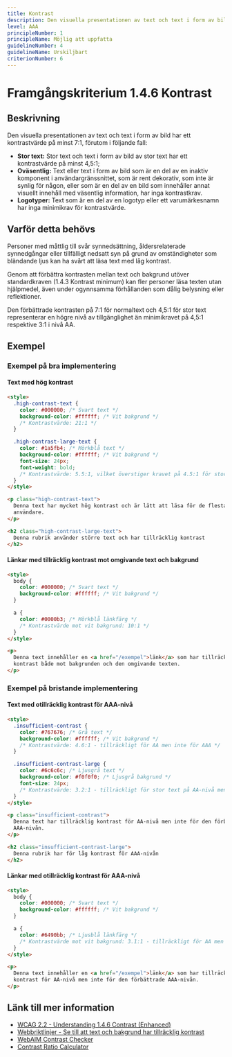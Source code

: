 ```yaml
---
title: Kontrast
description: Den visuella presentationen av text och text i form av bild har ett kontrastvärde på minst 7:1.
level: AAA
principleNumber: 1
principleName: Möjlig att uppfatta
guidelineNumber: 4
guidelineName: Urskiljbart
criterionNumber: 6
---
```


# Framgångskriterium 1.4.6 Kontrast

## Beskrivning

Den visuella presentationen av text och text i form av bild har ett kontrastvärde på minst 7:1, förutom i följande fall:

- **Stor text:** Stor text och text i form av bild av stor text har ett kontrastvärde på minst 4,5:1;
- **Oväsentlig:** Text eller text i form av bild som är en del av en inaktiv komponent i användargränssnittet, som är rent dekorativ, som inte är synlig för någon, eller som är en del av en bild som innehåller annat visuellt innehåll med väsentlig information, har inga kontrastkrav.
- **Logotyper:** Text som är en del av en logotyp eller ett varumärkesnamn har inga minimikrav för kontrastvärde.

## Varför detta behövs

Personer med måttlig till svår synnedsättning, åldersrelaterade synnedgångar eller tillfälligt nedsatt syn på grund av omständigheter som bländande ljus kan ha svårt att läsa text med låg kontrast.

Genom att förbättra kontrasten mellan text och bakgrund utöver standardkraven (1.4.3 Kontrast minimum) kan fler personer läsa texten utan hjälpmedel, även under ogynnsamma förhållanden som dålig belysning eller reflektioner.

Den förbättrade kontrasten på 7:1 för normaltext och 4,5:1 för stor text representerar en högre nivå av tillgänglighet än minimikravet på 4,5:1 respektive 3:1 i nivå AA.

## Exempel

### Exempel på bra implementering

#### Text med hög kontrast

```html
<style>
  .high-contrast-text {
    color: #000000; /* Svart text */
    background-color: #ffffff; /* Vit bakgrund */
    /* Kontrastvärde: 21:1 */
  }

  .high-contrast-large-text {
    color: #1a5fb4; /* Mörkblå text */
    background-color: #ffffff; /* Vit bakgrund */
    font-size: 24px;
    font-weight: bold;
    /* Kontrastvärde: 5.5:1, vilket överstiger kravet på 4.5:1 för stor text */
  }
</style>

<p class="high-contrast-text">
  Denna text har mycket hög kontrast och är lätt att läsa för de flesta
  användare.
</p>

<h2 class="high-contrast-large-text">
  Denna rubrik använder större text och har tillräcklig kontrast
</h2>
```

#### Länkar med tillräcklig kontrast mot omgivande text och bakgrund

```html
<style>
  body {
    color: #000000; /* Svart text */
    background-color: #ffffff; /* Vit bakgrund */
  }

  a {
    color: #0000b3; /* Mörkblå länkfärg */
    /* Kontrastvärde mot vit bakgrund: 10:1 */
  }
</style>

<p>
  Denna text innehåller en <a href="/exempel">länk</a> som har tillräcklig
  kontrast både mot bakgrunden och den omgivande texten.
</p>
```

### Exempel på bristande implementering

#### Text med otillräcklig kontrast för AAA-nivå

```html
<style>
  .insufficient-contrast {
    color: #767676; /* Grå text */
    background-color: #ffffff; /* Vit bakgrund */
    /* Kontrastvärde: 4.6:1 - tillräckligt för AA men inte för AAA */
  }

  .insufficient-contrast-large {
    color: #6c6c6c; /* Ljusgrå text */
    background-color: #f0f0f0; /* Ljusgrå bakgrund */
    font-size: 24px;
    /* Kontrastvärde: 3.2:1 - tillräckligt för stor text på AA-nivå men inte på AAA-nivå */
  }
</style>

<p class="insufficient-contrast">
  Denna text har tillräcklig kontrast för AA-nivå men inte för den förbättrade
  AAA-nivån.
</p>

<h2 class="insufficient-contrast-large">
  Denna rubrik har för låg kontrast för AAA-nivån
</h2>
```

#### Länkar med otillräcklig kontrast för AAA-nivå

```html
<style>
  body {
    color: #000000; /* Svart text */
    background-color: #ffffff; /* Vit bakgrund */
  }

  a {
    color: #6490bb; /* Ljusblå länkfärg */
    /* Kontrastvärde mot vit bakgrund: 3.1:1 - tillräckligt för AA men inte för AAA */
  }
</style>

<p>
  Denna text innehåller en <a href="/exempel">länk</a> som har tillräcklig
  kontrast för AA-nivå men inte för den förbättrade AAA-nivån.
</p>
```

## Länk till mer information

- [WCAG 2.2 - Understanding 1.4.6 Contrast (Enhanced)](https://www.w3.org/WAI/WCAG22/Understanding/contrast-enhanced.html)
- [Webbriktlinjer - Se till att text och bakgrund har tillräcklig kontrast](https://www.digg.se/kunskap-och-stod/digital-tillganglighet/webbriktlinjer-for-tillganglighet/riktlinjer/se-till-att-text-och-bakgrund-har-tillracklig-kontrast)
- [WebAIM Contrast Checker](https://webaim.org/resources/contrastchecker/)
- [Contrast Ratio Calculator](https://contrast-ratio.com/)
